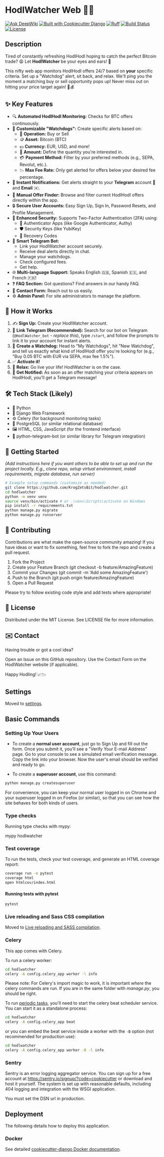 # HodlWatcher Web 🚀🐶

[![Ask DeepWiki](https://deepwiki.com/badge.svg)](https://deepwiki.com/KrogZetsBit/HodlWatcher_web)
[![Built with Cookiecutter Django](https://img.shields.io/badge/built%20with-Cookiecutter%20Django-ff69b4.svg?logo=cookiecutter)](https://github.com/cookiecutter/cookiecutter-django/) [![Ruff](https://img.shields.io/endpoint?url=https://raw.githubusercontent.com/astral-sh/ruff/main/assets/badge/v2.json)](https://github.com/astral-sh/ruff) [![Build Status](https://img.shields.io/badge/build-passing-brightgreen)](https://github.com/YOUR_USERNAME/hodlwatcher) [![License](https://img.shields.io/badge/license-MIT-blue)](LICENSE)

## Description

Tired of constantly refreshing HodlHodl hoping to catch the perfect Bitcoin trade? 😩 Let **HodlWatcher** be your eyes and ears! 👀

This nifty web app monitors HodlHodl offers 24/7 based on **your** specific criteria. Set up a "Watchdog" alert, sit back, and relax. We'll ping you the moment a matching buy or sell opportunity pops up! Never miss out on hitting your price target again! 🎉💰

## ✨ Key Features

* 🔍 **Automated HodlHodl Monitoring:** Checks for BTC offers continuously.
* 🐶 **Customizable "Watchdogs":** Create specific alerts based on:
  * 🛒 **Operation:** Buy or Sell
  * 🪙 **Asset:** Bitcoin (BTC)
  * 💵 **Currency:** EUR, USD, and more!
  * 🔢 **Amount:** Define the quantity you're interested in.
  * 💳 **Payment Method:** Filter by your preferred methods (e.g., SEPA, Revolut, etc.).
  * 📉 **Max Fee Rate:** Only get alerted for offers below your desired fee percentage.
* 🔔 **Instant Notifications:** Get alerts straight to your **Telegram** account 📲 and **Email** ✉️.
* 🔎 **Manual Offer Finder:** Browse and filter current HodlHodl offers directly within the app.
* 🔒 **Secure User Accounts:** Easy Sign Up, Sign In, Password Resets, and Profile Management.
* 🔑 **Enhanced Security:** Supports Two-Factor Authentication (2FA) using:
  * 📱 Authenticator Apps (like Google Authenticator, Authy)
  * 🛡️ Security Keys (like YubiKey)
  * 📄 Recovery Codes
* 🤖 **Smart Telegram Bot:**
  * Link your HodlWatcher account securely.
  * Receive deal alerts directly in chat.
  * Manage your watchdogs.
  * Check configured fees.
  * Get help.
* 🌐 **Multi-language Support:** Speaks English 🇬🇧, Spanish 🇪🇸, and French 🇫🇷!
* ❓ **FAQ Section:** Got questions? Find answers in our handy FAQ.
* 📧 **Contact Form:** Reach out to us easily.
* ⚙️ **Admin Panel:** For site administrators to manage the platform.

## 🤔 How it Works

1. ✍️ **Sign Up:** Create your HodlWatcher account.
2. 🔗 **Link Telegram (Recommended):** Search for our bot on Telegram (`@HodlWatcher_bot` - *replace this*), type `/start`, and follow the prompts to link it to your account for instant alerts.
3. 🐶 **Create a Watchdog:** Head to "My Watchdogs", hit "New Watchdog", and tell us exactly what kind of HodlHodl offer you're looking for (e.g., "Buy 0.05 BTC with EUR via SEPA, max fee 1.5%").
4. ✅ **Activate it!**
5. 🧘 **Relax:** Go live your life! HodlWatcher is on the case.
6. 🚀 **Get Notified:** As soon as an offer matching your criteria appears on HodlHodl, you'll get a Telegram message!

## 🛠️ Tech Stack (Likely)

* 🐍 Python
* 💚 Django Web Framework
* ⚙️ Celery (for background monitoring tasks)
* 🐘 PostgreSQL (or similar relational database)
* 🖼️ HTML, CSS, JavaScript (for the frontend interface)
* 🤖 python-telegram-bot (or similar library for Telegram integration)

## 🚀 Getting Started

*(Add instructions here if you want others to be able to set up and run the project locally. E.g., clone repo, setup virtual environment, install requirements, migrate database, run server)*

```bash
# Example setup commands (customize as needed)
git clone https://github.com/KrogZetsBit/hodlwatcher.git
cd hodlwatcher
python -m venv venv
source venv/bin/activate # or .\venv\Scripts\activate on Windows
pip install -r requirements.txt
python manage.py migrate
python manage.py runserver
```

## 🤝 Contributing

Contributions are what make the open-source community amazing! If you have ideas or want to fix something, feel free to fork the repo and create a pull request.

1. Fork the Project
2. Create your Feature Branch (git checkout -b feature/AmazingFeature)
3. Commit your Changes (git commit -m 'Add some AmazingFeature')
4. Push to the Branch (git push origin feature/AmazingFeature)
5. Open a Pull Request

Please try to follow existing code style and add tests where appropriate!

## 📜 License

Distributed under the MIT License. See LICENSE file for more information.

## ✉️ Contact

Having trouble or got a cool idea?

Open an Issue on this GitHub repository.
Use the Contact Form on the HodlWatcher website (if applicable).

Happy Hodling! 📈📉

## Settings

Moved to [settings](https://cookiecutter-django.readthedocs.io/en/latest/1-getting-started/settings.html).

## Basic Commands

### Setting Up Your Users

* To create a **normal user account**, just go to Sign Up and fill out the form. Once you submit it, you'll see a "Verify Your E-mail Address" page. Go to your console to see a simulated email verification message. Copy the link into your browser. Now the user's email should be verified and ready to go.

* To create a **superuser account**, use this command:

```bash
python manage.py createsuperuser
```

For convenience, you can keep your normal user logged in on Chrome and your superuser logged in on Firefox (or similar), so that you can see how the site behaves for both kinds of users.

### Type checks

Running type checks with mypy:

mypy hodlwatcher

### Test coverage

To run the tests, check your test coverage, and generate an HTML coverage report:

```bash
coverage run -m pytest
coverage html
open htmlcov/index.html
```

#### Running tests with pytest

```bash
pytest
```

### Live reloading and Sass CSS compilation

Moved to [Live reloading and SASS compilation](https://cookiecutter-django.readthedocs.io/en/latest/2-local-development/developing-locally.html#using-webpack-or-gulp).

### Celery

This app comes with Celery.

To run a celery worker:

```bash
cd hodlwatcher
celery -A config.celery_app worker -l info
```

Please note: For Celery's import magic to work, it is important _where_ the celery commands are run. If you are in the same folder with _manage.py_, you should be right.

To run [periodic tasks](https://docs.celeryq.dev/en/stable/userguide/periodic-tasks.html), you'll need to start the celery beat scheduler service. You can start it as a standalone process:

```bash
cd hodlwatcher
celery -A config.celery_app beat
```

or you can embed the beat service inside a worker with the `-B` option (not recommended for production use):

```bash
cd hodlwatcher
celery -A config.celery_app worker -B -l info
```

### Sentry

Sentry is an error logging aggregator service. You can sign up for a free account at <https://sentry.io/signup/?code=cookiecutter> or download and host it yourself.
The system is set up with reasonable defaults, including 404 logging and integration with the WSGI application.

You must set the DSN url in production.

## Deployment

The following details how to deploy this application.

### Docker

See detailed [cookiecutter-django Docker documentation](https://cookiecutter-django.readthedocs.io/en/latest/3-deployment/deployment-with-docker.html).
